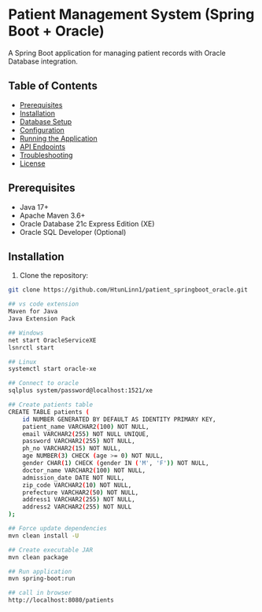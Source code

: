 # Patient Management System (Spring Boot + Oracle)

A Spring Boot application for managing patient records with Oracle Database integration.

## Table of Contents
- [Prerequisites](#prerequisites)
- [Installation](#installation)
- [Database Setup](#database-setup)
- [Configuration](#configuration)
- [Running the Application](#running-the-application)
- [API Endpoints](#api-endpoints)
- [Troubleshooting](#troubleshooting)
- [License](#license)

## Prerequisites
- Java 17+
- Apache Maven 3.6+
- Oracle Database 21c Express Edition (XE)
- Oracle SQL Developer (Optional)

## Installation
1. Clone the repository:
```bash
git clone https://github.com/HtunLinn1/patient_springboot_oracle.git

## vs code extension
Maven for Java
Java Extension Pack

## Windows
net start OracleServiceXE
lsnrctl start

## Linux
systemctl start oracle-xe

## Connect to oracle
sqlplus system/password@localhost:1521/xe

## Create patients table
CREATE TABLE patients (
    id NUMBER GENERATED BY DEFAULT AS IDENTITY PRIMARY KEY,
    patient_name VARCHAR2(100) NOT NULL,
    email VARCHAR2(255) NOT NULL UNIQUE,
    password VARCHAR2(255) NOT NULL,
    ph_no VARCHAR2(15) NOT NULL,
    age NUMBER(3) CHECK (age >= 0) NOT NULL,
    gender CHAR(1) CHECK (gender IN ('M', 'F')) NOT NULL,
    doctor_name VARCHAR2(100) NOT NULL,
    admission_date DATE NOT NULL,
    zip_code VARCHAR2(10) NOT NULL,
    prefecture VARCHAR2(50) NOT NULL,
    address1 VARCHAR2(255) NOT NULL,
    address2 VARCHAR2(255) NOT NULL
);

## Force update dependencies
mvn clean install -U

## Create executable JAR
mvn clean package

## Run application
mvn spring-boot:run

## call in browser
http://localhost:8080/patients
